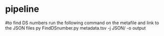 # pipeline



#to find DS numbers run the following command on the metafile and link to the JSON files
py FindDSnumber.py metadata.tsv -j JSON/ -o output

